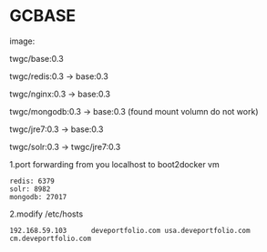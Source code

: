 # GCBASE
image:

twgc/base:0.3

twgc/redis:0.3 -> base:0.3

twgc/nginx:0.3 -> base:0.3

twgc/mongodb:0.3 -> base:0.3 (found mount volumn do not work)

twgc/jre7:0.3 -> base:0.3

twgc/solr:0.3 -> twgc/jre7:0.3

1.port forwarding from you localhost to boot2docker vm
```
redis: 6379
solr: 8982
mongodb: 27017
```
2.modify /etc/hosts
```
192.168.59.103      deveportfolio.com usa.deveportfolio.com cm.deveportfolio.com
```
